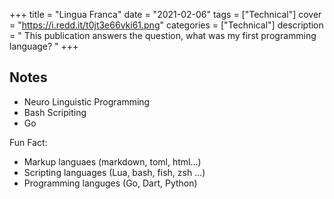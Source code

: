 +++
title = "Lingua Franca"
date = "2021-02-06"
tags = ["Technical"]
cover = "https://i.redd.it/t0jt3e66vki61.png"
categories = ["Technical"]
description = " This publication answers the question, what was my first programming language? "
+++

## Notes

- Neuro Linguistic Programming
- Bash Scripiting
- Go

Fun Fact:
- Markup languaes (markdown, toml, html...)
- Scripting languages (Lua, bash, fish, zsh ...)
- Programming languges (Go, Dart, Python)
